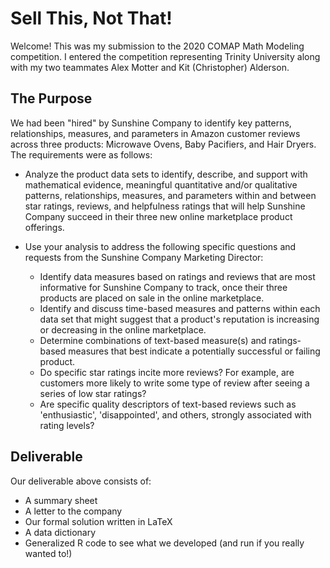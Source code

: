 # Sell This, Not That!

Welcome! This was my submission to the 2020 COMAP Math Modeling competition. I entered the competition representing Trinity University along with my two teammates Alex Motter and Kit (Christopher) Alderson.

## The Purpose

We had been "hired" by Sunshine Company to identify key patterns, relationships, measures, and parameters in Amazon customer reviews across three products: Microwave Ovens, Baby Pacifiers, and Hair Dryers. The requirements were as follows:

- Analyze the product data sets to identify, describe, and support with mathematical evidence, meaningful quantitative and/or qualitative patterns, relationships, measures, and parameters within and between star ratings, reviews, and helpfulness ratings that will help Sunshine Company succeed in their three new online marketplace product offerings.

- Use your analysis to address the following specific questions and requests from the Sunshine Company Marketing Director:
   - Identify data measures based on ratings and reviews that are most informative for Sunshine Company to track, once their three products are placed on sale in the online marketplace.
   - Identify and discuss time-based measures and patterns within each data set that might suggest that a product's reputation is increasing or decreasing in the online marketplace.
   - Determine combinations of text-based measure(s) and ratings-based measures that best indicate a potentially successful or failing product.
   - Do specific star ratings incite more reviews? For example, are customers more likely to write some type of review after seeing a series of low star ratings?
   - Are specific quality descriptors of text-based reviews such as 'enthusiastic', 'disappointed', and others, strongly associated with rating levels?
   
## Deliverable

Our deliverable above consists of:
- A summary sheet
- A letter to the company
- Our formal solution written in LaTeX
- A data dictionary
- Generalized R code to see what we developed (and run if you really wanted to!)

